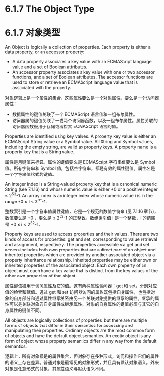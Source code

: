 # 6.1.7 The Object Type

# 6.1.7 对象类型

An Object is logically a collection of properties. Each property is either a data property, or an accessor property:

* A data property associates a key value with an ECMAScript language value and a set of Boolean attributes.
* An accessor property associates a key value with one or two accessor functions, and a set of Boolean attributes. The accessor functions are used to store or retrieve an ECMAScript language value that is associated with the property.

对象逻辑上是一个属性的集合。这些属性要么是一个对象属性，要么是一个访问器属性：

* 数据属性的键值关联了一个 ECMAScript 语言值和一组布尔属性。
* 访问器属的键值关联了一或两个访问器函数，以及一组布尔属性。属性关联的访问器函数被用于存储或者检索 ECMAScript 语言的值。

Properties are identified using key values. A property key value is either an ECMAScript String value or a Symbol value. All String and Symbol values, including the empty string, are valid as property keys. A property name is a property key that is a String value.

属性是用键值来标识。属性的键值要么是 ECMAScript 字符串值要么是 Symbol 值。所有字符串和 Symbol 值，包括空字符串，都是有效的属性键值。属性名是一个字符串值格式的键值。

An integer index is a String-valued property key that is a canonical numeric String (see 7.1.16) and whose numeric value is either +0 or a positive integer ≤ 2<sup>53</sup>-1. An array index is an integer index whose numeric value i is in the range +0 ≤ i < 2<sup>32</sup>-1.

整数索引是一个字符串值属性键值，它是一个规范的数值字符串 (见 7.1.16 章节)，数值要么是 +0 ，要么是 ≤ 2<sup>53</sup>-1 的正整数。数组索引值 i 是一个整数，i 的范围是 +0 ≤ i < 2<sup>32</sup>-1。

Property keys are used to access properties and their values. There are two kinds of access for properties: get and set, corresponding to value retrieval and assignment, respectively. The properties accessible via get and set access includes both own properties that are a direct part of an object and inherited properties which are provided by another associated object via a property inheritance relationship. Inherited properties may be either own or inherited properties of the associated object. Each own property of an object must each have a key value that is distinct from the key values of the other own properties of that object.

属性键值被用于访问属性及它的值。这有两种属性访问器：get 和 set，分别对应值的检索和赋值。通过 get 和 set 访问器访问的属性既包括自身属性，也包括对象的自身部分和通过属性继承关系由另一个关联对象提供的继承的属性。继承的属性可以是关联对象的自身属性或继承属性。对象的自身属性的键值必须与其它的自身属性的键值不同。

All objects are logically collections of properties, but there are multiple forms of objects that differ in their semantics for accessing and manipulating their properties. Ordinary objects are the most common form of objects and have the default object semantics. An exotic object is any form of object whose property semantics differ in any way from the default semantics.

逻辑上，所有对象都是的属性集合，但对象存在多种形式，访问和操作它们的属性的语义上存在差异。普通对象是最常见的对象形式，并且具有默认对象语义。外来对象是任意形式的对象，其属性语义与默认语义不同。
